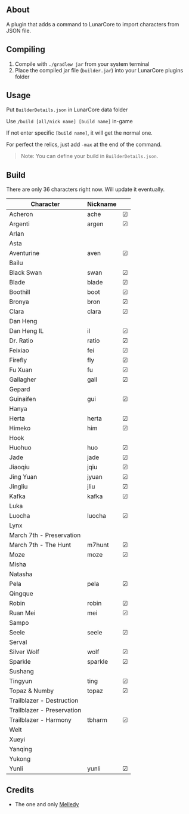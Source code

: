 ## About

A plugin that adds a command to LunarCore to import characters from JSON file.

## Compiling

1. Compile with `./gradlew jar` from your system terminal
2. Place the compiled jar file (`builder.jar`) into your LunarCore plugins folder

## Usage

Put `BuilderDetails.json` in LunarCore data folder

Use `/build [all/nick name] [build name]` in-game

If not enter specific `[build name]`, it will get the normal one.

For perfect the relics, just add `-max` at the end of the command.

> Note: You can define your build in `BuilderDetails.json`.

## Build

There are only 36 characters right now.
Will update it eventually.

| Character                  | Nickname |         |
|----------------------------|----------|---------|
| Acheron                    | ache     | &#9745; |
| Argenti                    | argen    | &#9745; |
| Arlan                      |          |         |
| Asta                       |          |         |
| Aventurine                 | aven     | &#9745; |
| Bailu                      |          |         |
| Black Swan                 | swan     | &#9745; |
| Blade                      | blade    | &#9745; |
| Boothill                   | boot     | &#9745; |
| Bronya                     | bron     | &#9745; |
| Clara                      | clara    | &#9745; |
| Dan Heng                   |          |         |
| Dan Heng IL                | il       | &#9745; |
| Dr. Ratio                  | ratio    | &#9745; |
| Feixiao                    | fei      | &#9745; |
| Firefly                    | fly      | &#9745; |
| Fu Xuan                    | fu       | &#9745; |
| Gallagher                  | gall     | &#9745; |
| Gepard                     |          |         |
| Guinaifen                  | gui      | &#9745; |
| Hanya                      |          |         |
| Herta                      | herta    | &#9745; |
| Himeko                     | him      | &#9745; |
| Hook                       |          |         |
| Huohuo                     | huo      | &#9745; |
| Jade                       | jade     | &#9745; |
| Jiaoqiu                    | jqiu     | &#9745; |
| Jing Yuan                  | jyuan    | &#9745; |
| Jingliu                    | jliu     | &#9745; |
| Kafka                      | kafka    | &#9745; |
| Luka                       |          |         |
| Luocha                     | luocha   | &#9745; |
| Lynx                       |          |         |
| March 7th - Preservation   |          |         |
| March 7th - The Hunt       | m7hunt   | &#9745; |
| Moze                       | moze     | &#9745; |
| Misha                      |          |         |
| Natasha                    |          |         |
| Pela                       | pela     | &#9745; |
| Qingque                    |          |         |
| Robin                      | robin    | &#9745; |
| Ruan Mei                   | mei      | &#9745; |
| Sampo                      |          |         |
| Seele                      | seele    | &#9745; |
| Serval                     |          |         |
| Silver Wolf                | wolf     | &#9745; |
| Sparkle                    | sparkle  | &#9745; |
| Sushang                    |          |         |
| Tingyun                    | ting     | &#9745; |
| Topaz & Numby              | topaz    | &#9745; |
| Trailblazer - Destruction  |          |         |
| Trailblazer - Preservation |          |         |
| Trailblazer - Harmony      | tbharm   | &#9745; |
| Welt                       |          |         |
| Xueyi                      |          |         |
| Yanqing                    |          |         |
| Yukong                     |          |         |
| Yunli                      | yunli    | &#9745; |

## Credits

- The one and only [Melledy](https://github.com/Melledy)
